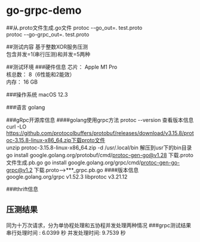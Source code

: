 # go-grpc-demo

##从.proto文件生成.go文件
protoc --go_out=.  test.proto  
protoc --go-grpc_out=. test.proto

##测试内容
基于整数XOR服务压测  
包含并发=1(串行压测)和并发=5两种

##测试环境
###硬件信息
芯片：	Apple M1 Pro  
核总数：	8（6性能和2能效）  
内存：	16 GB  

###操作系统
macOS 12.3

###语言
golang

###gRpc开源库信息
####golang使用grpc方法
protoc --version  查看版本信息  
curl -LO https://github.com/protocolbuffers/protobuf/releases/download/v3.15.8/protoc-3.15.8-linux-x86_64.zip下载proto文件  
unzip protoc-3.15.8-linux-x86_64.zip -d /usr/.local/bin 解压到usr下的bin目录
go install google.golang.org/protobuf/cmd/protoc-gen-go@v1.28 下载.proto文件生成.pb.go
go install google.golang.org/grpc/cmd/protoc-gen-go-grpc@v1.2 下载.proto-->***_grpc.pb.go
####版本信息
google.golang.org/grpc v1.52.3
libprotoc v3.21.12

###thrift信息

## 压测结果
同为十万次请求，分为单协程处理和五协程并发处理两种情况
###grpc测试结果
串行处理时间 : 6.0399 秒
并发处理时间: 9.7539 秒